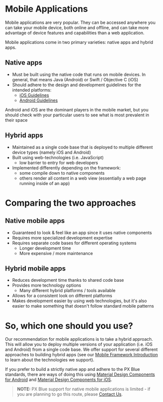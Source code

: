 # Mobile Applications
Mobile applications are very popular. They can be accessed anywhere you can take your mobile device, both online and offline, and can take more advantage of device features and capabilities than a web application.

Mobile applications come in two primary varieties: native apps and hybrid apps.

## Native apps
- Must be built using the native code that runs on mobile devices. In general, that means Java (Android) or Swift / Objective C (iOS)
- Should adhere to the design and development guidelines for the intended platforms:
    - [iOS Guidelines](https://developer.apple.com/ios/human-interface-guidelines/overview/themes/)
    - [Android Guidelines](https://developer.android.com/design/index.html)

Android and iOS are the dominant players in the mobile market, but you should check with your particular users to see what is most prevalent in their space

## Hybrid apps
- Maintained as a single code base that is deployed to multiple different device types (namely iOS and Android)
- Built using web-technologies (i.e. JavaScript)
    - low barrier to entry for web developers
- Implemented differently depending on the framework:
    - some compile down to native components
    - others render all content in a web view (essentially a web page running inside of an app)

# Comparing the two approaches
## Native mobile apps

- Guaranteed to look & feel like an app since it uses native components
- Requires more specialized development expertise
- Requires separate code bases for different operating systems
    - Longer development time
    - More expensive / more maintenance

## Hybrid mobile apps

- Reduces development time thanks to shared code base
- Provides more technology options
    - Many different hybrid platforms / tools available
- Allows for a consistent look on different platforms
- Makes development easier by using web technologies, but it's also easier to make something that doesn't follow standard mobile patterns

# So, which one should you use?
Our recommendation for mobile applications is to take a hybrid approach. This will allow you to deploy multiple versions of your application (i.e. iOS and Android) from a single code base. We offer support for several different approaches to building hybrid apps (see our [Mobile Framework Introduction](/development/frameworks-mobile/intro) to learn about the technologies we support).

If you prefer to build a strictly native app and adhere to the PX Blue standards, there are ways of doing this using [Material Design Components for Android](https://material.io/develop/android/) and [Material Design Components for iOS](https://material.io/develop/ios/). 

> **NOTE:** PX Blue support for native mobile applications is limited - if you are planning to go this route, please <a href="mailto:pxblue@eaton.com">Contact Us</a>.